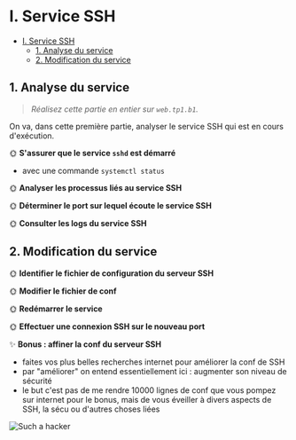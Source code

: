 # I. Service SSH


- [I. Service SSH](#i-service-ssh)
  - [1. Analyse du service](#1-analyse-du-service)
  - [2. Modification du service](#2-modification-du-service)

## 1. Analyse du service

> *Réalisez cette partie en entier sur `web.tp1.b1`.*

On va, dans cette première partie, analyser le service SSH qui est en cours d'exécution.

🌞 **S'assurer que le service `sshd` est démarré**

- avec une commande `systemctl status`



🌞 **Analyser les processus liés au service SSH**


🌞 **Déterminer le port sur lequel écoute le service SSH**



🌞 **Consulter les logs du service SSH**



## 2. Modification du service


🌞 **Identifier le fichier de configuration du serveur SSH**

🌞 **Modifier le fichier de conf**


🌞 **Redémarrer le service**



🌞 **Effectuer une connexion SSH sur le nouveau port**



✨ **Bonus : affiner la conf du serveur SSH**

- faites vos plus belles recherches internet pour améliorer la conf de SSH
- par "améliorer" on entend essentiellement ici : augmenter son niveau de sécurité
- le but c'est pas de me rendre 10000 lignes de conf que vous pompez sur internet pour le bonus, mais de vous éveiller à divers aspects de SSH, la sécu ou d'autres choses liées

![Such a hacker](./img/such_a_hacker.png)